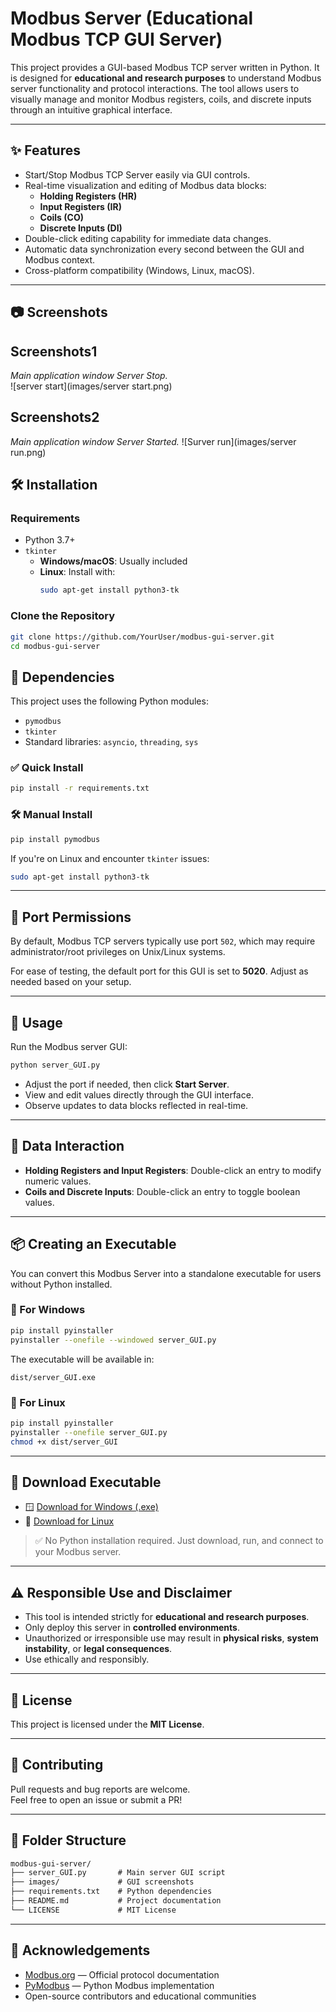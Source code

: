 # Modbus Server (Educational Modbus TCP GUI Server)

This project provides a GUI-based Modbus TCP server written in Python. It is designed for **educational and research purposes** to understand Modbus server functionality and protocol interactions. The tool allows users to visually manage and monitor Modbus registers, coils, and discrete inputs through an intuitive graphical interface.

---

## ✨ Features

- Start/Stop Modbus TCP Server easily via GUI controls.
- Real-time visualization and editing of Modbus data blocks:
  - **Holding Registers (HR)**
  - **Input Registers (IR)**
  - **Coils (CO)**
  - **Discrete Inputs (DI)**
- Double-click editing capability for immediate data changes.
- Automatic data synchronization every second between the GUI and Modbus context.
- Cross-platform compatibility (Windows, Linux, macOS).

---

## 📷 Screenshots

## Screenshots1
*Main application window Server Stop.*  
![server start](images/server start.png)

## Screenshots2
*Main application window Server Started.* 
![Surver run](images/server run.png)


## 🛠️ Installation

### Requirements

- Python 3.7+
- `tkinter`  
  - **Windows/macOS**: Usually included  
  - **Linux**: Install with:
    ```sh
    sudo apt-get install python3-tk
    ```

### Clone the Repository

```sh
git clone https://github.com/YourUser/modbus-gui-server.git
cd modbus-gui-server
```



## 🔗 Dependencies  
This project uses the following Python modules:

- `pymodbus`  
- `tkinter`  
- Standard libraries: `asyncio`, `threading`, `sys`

### ✅ Quick Install

```sh
pip install -r requirements.txt
```

### 🛠️ Manual Install

```sh
pip install pymodbus
```

If you're on Linux and encounter `tkinter` issues:

```sh
sudo apt-get install python3-tk
```

---

## 🔌 Port Permissions

By default, Modbus TCP servers typically use port `502`, which may require administrator/root privileges on Unix/Linux systems.

For ease of testing, the default port for this GUI is set to **5020**. Adjust as needed based on your setup.

---

## 🚀 Usage

Run the Modbus server GUI:

```sh
python server_GUI.py
```

- Adjust the port if needed, then click **Start Server**.
- View and edit values directly through the GUI interface.
- Observe updates to data blocks reflected in real-time.

---

## 🔁 Data Interaction

- **Holding Registers and Input Registers**: Double-click an entry to modify numeric values.
- **Coils and Discrete Inputs**: Double-click an entry to toggle boolean values.

---

## 📦 Creating an Executable

You can convert this Modbus Server into a standalone executable for users without Python installed.

### 🔧 For Windows

```sh
pip install pyinstaller
pyinstaller --onefile --windowed server_GUI.py
```

The executable will be available in:

```
dist/server_GUI.exe
```

### 🐧 For Linux

```sh
pip install pyinstaller
pyinstaller --onefile server_GUI.py
chmod +x dist/server_GUI
```

---

## 🔽 Download Executable

- 🪟 [Download for Windows (.exe)](https://github.com/Rajeshawal/Modbus-server/releases/download/v.0.0.1/Modbus-server.exe)
- 🐧 [Download for Linux](https://github.com/Rajeshawal/modbus-server/releases/download/v1.0.0/ModbusTCP-server)

> ✅ No Python installation required. Just download, run, and connect to your Modbus server.

---


## ⚠️ Responsible Use and Disclaimer

- This tool is intended strictly for **educational and research purposes**.
- Only deploy this server in **controlled environments**.
- Unauthorized or irresponsible use may result in **physical risks**, **system instability**, or **legal consequences**.
- Use ethically and responsibly.

---

## 📄 License

This project is licensed under the **MIT License**.

---

## 🤝 Contributing

Pull requests and bug reports are welcome.  
Feel free to open an issue or submit a PR!

---

## 📁 Folder Structure

```txt
modbus-gui-server/
├── server_GUI.py       # Main server GUI script
├── images/             # GUI screenshots
├── requirements.txt    # Python dependencies
├── README.md           # Project documentation
└── LICENSE             # MIT License
```

---

## 🙏 Acknowledgements

- [Modbus.org](https://www.modbus.org) — Official protocol documentation  
- [PyModbus](https://github.com/riptideio/pymodbus) — Python Modbus implementation  
- Open-source contributors and educational communities
